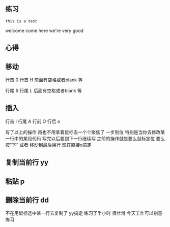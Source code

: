 ## 练习

    this is a test
welcome come here we're very good      


## 心得

## 移动
  行首 0
  行首 H 前面有空格或者blank 等 

  行尾 $
  行尾 L 后面有空格或者blank 等
## 插入
  行首 I
  行尾 A
  行前 O
  行后 o

有了以上的操作 再也不用拿着鼠标去一个个聚焦了 一步到位
特别是当你去修改某一行中的某段代码 写完以后要到下一行继续写 之前的操作就是要么鼠标定位 要么按“下” 或者 移动到最后换行 现在直接o搞定
## 复制当前行 yy
## 粘贴 p
## 删除当前行 dd
不在用鼠标选中某一行去复制了  yy搞定
练习了半小时 很丝滑  今天工作可以刻意练习

